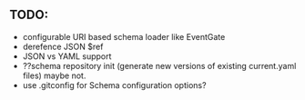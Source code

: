 

## TODO:
- configurable URI based schema loader like EventGate
- derefence JSON $ref
- JSON vs YAML support
- ??schema repository init (generate new versions of existing current.yaml files) maybe not.
- use .gitconfig for Schema configuration options? 
